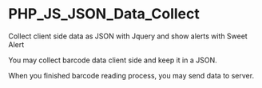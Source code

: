 # PHP_JS_JSON_Data_Collect
Collect client side data as JSON with Jquery and show alerts with Sweet Alert

You may collect barcode data client side and keep it in a JSON.

When you finished barcode reading process, you may send data to server.
